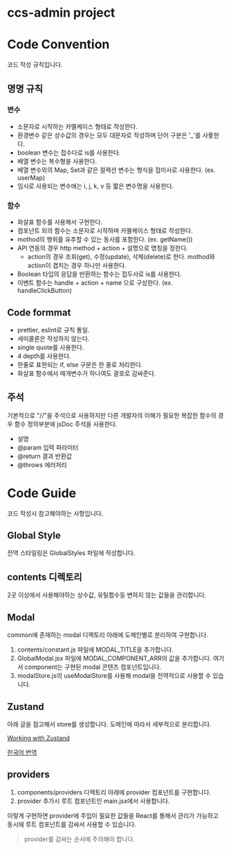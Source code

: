 # ccs-admin project

# Code Convention

코드 작성 규칙입니다.

## 명명 규칙

### 변수

-   소문자로 시작하는 카멜케이스 형태로 작성한다.
-   환경변수 같은 상수값의 경우는 모두 대문자로 작성하며 단어 구분은 '\_'를 사욯한다.
-   boolean 변수는 접수다로 is를 사용한다.
-   배열 변수는 복수형을 사용한다.
-   배열 변수외의 Map, Set과 같은 컬렉션 변수는 형식을 접미사로 사용한다. (ex. userMap)
-   임시로 사용되는 변수에는 i, j, k, v 등 짧은 변수명을 사용한다.

### 함수

-   화살표 함수를 사용해서 구현한다.
-   컴포넌트 외의 함수는 소문자로 시작하며 카멜케이스 형태로 작성한다.
-   mothod의 행위를 유추할 수 있는 동사를 포함한다. (ex. getName())
-   API 연동의 경우 http method + action + 설명으로 명칭을 정한다.
    -   action의 경우 조회(get), 수정(update), 삭제(delete)로 한다. mothod와 action이 겹치는 경우 하나만 사용한다.
-   Boolean 타입의 응답을 반환하는 함수는 접두사로 is를 사용한다.
-   이벤트 함수는 handle + action + name 으로 구성한다. (ex. handleClickButton)

## Code formmat

-   prettier, eslint로 규칙 통일.
-   세미콜론은 작성하지 않는다.
-   single quote를 사용한다.
-   4 depth를 사용한다.
-   한줄로 표현되는 if, else 구문은 한 줄로 처리한다.
-   화살표 함수에서 매개변수가 하나여도 괄호로 감싸준다.

## 주석

기본적으로 "//"을 주석으로 사용하지만 다른 개발자의 이해가 필요한 복잡한 함수의 경우 함수 정의부분에 jsDoc 주석을 사용한다.

-   설명
-   @param 입력 파라미터
-   @return 결과 반환값
-   @throws 에러처리

# Code Guide

코드 작성시 참고해야하는 사항입니다.

## Global Style

전역 스타일링은 GlobalStyles 파일에 작성합니다.

## contents 디렉토리

2곳 이상에서 사용해야하는 상수값, 유틸함수등 변하지 않는 값들을 관리합니다.

## Modal

common에 존재하는 modal 디렉토리 아래에 도메인별로 분리하여 구현합니다.

1. contents/constant.js 파일에 MODAL_TITLE을 추가합니다.
2. GlobalModal.jsx 파일에 MODAL_COMPONENT_ARR의 값을 추가합니다. 여기서 component는 구현된 modal 콘텐츠 컴포넌트입니다.
3. modalStore.js의 useModalStore를 사용해 modal을 전역적으로 사용할 수 있습니다.

## Zustand

아래 글을 참고해서 store를 생성합니다. 도메인에 따라서 세부적으로 분리합니다.

[Working with Zustand](https://tkdodo.eu/blog/working-with-zustand)

[한국어 번역](https://hyunjinee.notion.site/Working-with-Zustand-73c2d6bbb53d4c6e9944ddc5e23706a1)

## providers

1. components/providers 디렉토리 아래에 provider 컴포넌트를 구현합니다.
2. provider 추가시 루트 컴포넌트인 main.jsx에서 사용합니다.

이렇게 구현하면 provider에 주입이 필요한 값들을 React를 통해서 관리가 가능하고 동시에 루트 컴포넌트를 감싸서 사용할 수 있습니다.

> provider를 감싸는 순서에 주의해야 합니다.
